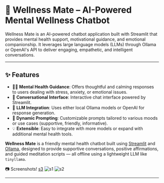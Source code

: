
# 🧠 Wellness Mate – AI-Powered Mental Wellness Chatbot

Wellness Mate is an AI-powered chatbot application built with Streamlit that provides mental health support, motivational guidance, and emotional companionship. It leverages large language models (LLMs) through Ollama or OpenAI's API to deliver engaging, empathetic, and intelligent conversations.

---

## ✨ Features

- 🧘‍♀️ **Mental Health Guidance**: Offers thoughtful and calming responses to users dealing with stress, anxiety, or emotional issues.
- 💬 **Conversational Interface**: Interactive chat interface powered by Streamlit.
- 🧠 **LLM Integration**: Uses either local Ollama models or OpenAI for response generation.
- 🔁 **Dynamic Prompting**: Customizable prompts tailored to various moods or use cases (supportive, friendly, informative).
- 💡 **Extensible**: Easy to integrate with more models or expand with additional mental health tools.

**Wellness Mate** is a friendly mental health chatbot built using [Streamlit](https://streamlit.io/) and [Ollama](https://ollama.com/), designed to provide supportive conversations, positive affirmations, and guided meditation scripts — all offline using a lightweight LLM like `tinyllama`.



📷 Screenshots!
[s3](https://github.com/user-attachments/assets/281c8ff0-5dbd-407e-833c-b5df47ff765e)
![s1](https://github.com/user-attachments/assets/61249c8b-0ceb-470f-9544-678c091922af)
![s2](https://github.com/user-attachments/assets/d8e66897-c1ce-4f7d-93ed-e85312cb80ca)

---------------------------------------------------------------------------------------------------

